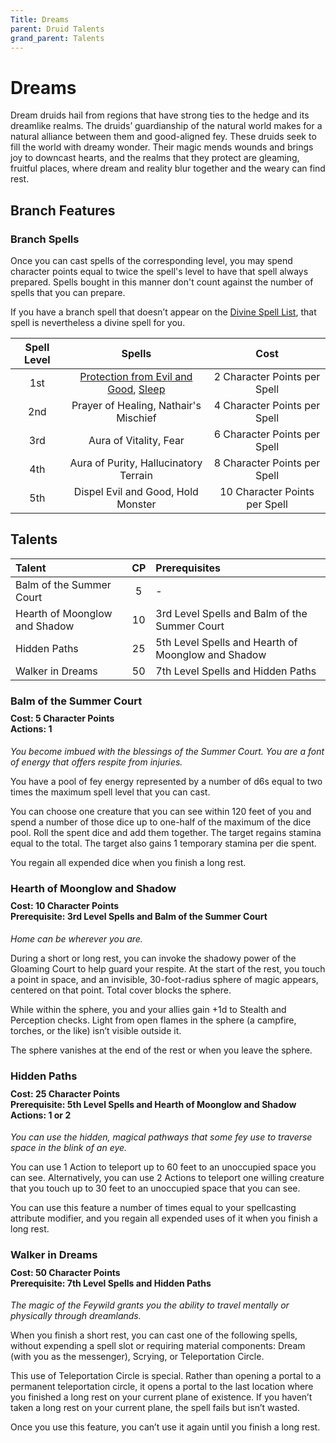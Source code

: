 ```yaml
---
Title: Dreams
parent: Druid Talents
grand_parent: Talents
---
```


# Dreams
Dream druids hail from regions that have strong ties to the hedge and its dreamlike realms. The druids’ guardianship of the natural world makes for a natural alliance between them and good-aligned fey. These druids seek to fill the world with dreamy wonder. Their magic mends wounds and brings joy to downcast hearts, and the realms that they protect are gleaming, fruitful places, where dream and reality blur together and the weary can find rest.

## Branch Features

### Branch Spells
Once you can cast spells of the corresponding level, you may spend character points equal to twice the spell's level to have that spell always prepared. Spells bought in this manner don't count against the number of spells that you can prepare.
 
If you have a branch spell that doesn’t appear on the [Divine Spell List](https://stormchaserroleplaying.com/stormchaserRPG/Spells/Lists/Divine/), that spell is nevertheless a divine spell for you.
 
| Spell Level | Spells | Cost |
|:-----------:|:------:|:----:|
| 1st | [Protection from Evil and Good](https://stormchaserroleplaying.com/stormchaserRPG/Spells/1/Warding/#protection-from-evil-and-good), [Sleep](https://stormchaserroleplaying.com/stormchaserRPG/Spells/1/Charms/#sleep) | 2 Character Points per Spell |
| 2nd | Prayer of Healing, Nathair's Mischief | 4 Character Points per Spell |
| 3rd | Aura of Vitality, Fear | 6 Character Points per Spell |
| 4th | Aura of Purity, Hallucinatory Terrain | 8 Character Points per Spell |
| 5th | Dispel Evil and Good, Hold Monster | 10 Character Points per Spell |

## Talents

| Talent | CP | Prerequisites |
|:-------|:--:|:--------------|
| Balm of the Summer Court      | 5  | - |   
| Hearth of Moonglow and Shadow | 10 | 3rd Level Spells and Balm of the Summer Court |   
| Hidden Paths                  | 25 | 5th Level Spells and Hearth of Moonglow and Shadow |   
| Walker in Dreams              | 50 | 7th Level Spells and Hidden Paths |   

### Balm of the Summer Court

<div style="margin-top:-10px;"></div>

#### **Cost:** 5 Character Points<br>**Actions:** 1
*You become imbued with the blessings of the Summer Court. You are a font of energy that offers respite from injuries.*

You have a pool of fey energy represented by a number of d6s equal to two times the maximum spell level that you can cast. 

You can choose one creature that you can see within 120 feet of you and spend a number of those dice up to one-half of the maximum of the dice pool. Roll the spent dice and add them together. The target regains stamina equal to the total. The target also gains 1 temporary stamina per die spent.

You regain all expended dice when you finish a long rest.

### Hearth of Moonglow and Shadow

<div style="margin-top:-10px;"></div>

#### **Cost:** 10 Character Points<br>**Prerequisite:** 3rd Level Spells and Balm of the Summer Court
*Home can be wherever you are.*

During a short or long rest, you can invoke the shadowy power of the Gloaming Court to help guard your respite. At the start of the rest, you touch a point in space, and an invisible, 30-foot-radius sphere of magic appears, centered on that point. Total cover blocks the sphere.

While within the sphere, you and your allies gain +1d to Stealth and Perception checks. Light from open flames in the sphere (a campfire, torches, or the like) isn’t visible outside it.

The sphere vanishes at the end of the rest or when you leave the sphere.

### Hidden Paths

<div style="margin-top:-10px;"></div>

#### **Cost:** 25 Character Points<br>**Prerequisite:** 5th Level Spells and Hearth of Moonglow and Shadow<br>**Actions:** 1 or 2
*You can use the hidden, magical pathways that some fey use to traverse space in the blink of an eye.* 

You can use 1 Action to teleport up to 60 feet to an unoccupied space you can see. Alternatively, you can use 2 Actions to teleport one willing creature that you touch up to 30 feet to an unoccupied space that you can see.

You can use this feature a number of times equal to your spellcasting attribute modifier, and you regain all expended uses of it when you finish a long rest.

### Walker in Dreams

<div style="margin-top:-10px;"></div>

#### **Cost:** 50 Character Points<br>**Prerequisite:** 7th Level Spells and Hidden Paths
*The magic of the Feywild grants you the ability to travel mentally or physically through dreamlands.* 

When you finish a short rest, you can cast one of the following spells, without expending a spell slot or requiring material components: Dream (with you as the messenger), Scrying, or Teleportation Circle.

This use of Teleportation Circle is special. Rather than opening a portal to a permanent teleportation circle, it opens a portal to the last location where you finished a long rest on your current plane of existence. If you haven’t taken a long rest on your current plane, the spell fails but isn’t wasted.

Once you use this feature, you can’t use it again until you finish a long rest.

